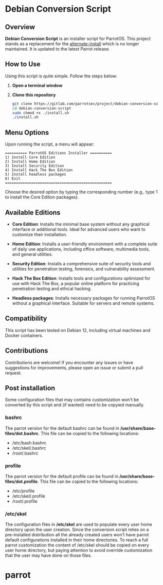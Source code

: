 # Debian Conversion Script

## Overview

**Debian Conversion Script** is an installer script for ParrotOS. This project stands as a replacement for the [alternate-install](https://github.com/ParrotSec/alternate-install) which is no longer maintained. It is updated to the latest Parrot release.

## How to Use

Using this script is quite simple. Follow the steps below:

1. **Open a terminal window**
2. **Clone this repository**

   ```bash
   git clone https://gitlab.com/parrotsec/project/debian-conversion-script.git
   cd debian-conversion-script
   sudo chmod +x ./install.sh
   ./install.sh
   ```

## Menu Options

Upon running the script, a menu will appear:

    ========== ParrotOS Editions Installer ==========
    1) Install Core Edition
    2) Install Home Edition
    3) Install Security Edition
    4) Install Hack The Box Edition
    5) Install headless packages
    6) Exit
    =================================================

Choose the desired option by typing the corresponding number (e.g., type 1 to install the Core Edition packages).

## Available Editions

- **Core Edition**: Installs the minimal base system without any graphical interface or additional tools. Ideal for advanced users who want to customize their installation.

- **Home Edition**: Installs a user-friendly environment with a complete suite of daily use applications, including office software, multimedia tools, and general utilities.

- **Security Edition**: Installs a comprehensive suite of security tools and utilities for penetration testing, forensics, and vulnerability assessment.

- **Hack The Box Edition**: Installs tools and configurations optimized for use with Hack The Box, a popular online platform for practicing penetration testing and ethical hacking.

- **Headless packages**: Installs necessary packages for running ParrotOS without a graphical interface. Suitable for servers and remote systems.

## Compatibility

This script has been tested on Debian 12, including virtual machines and Docker containers.

## Contributions

Contributions are welcome! If you encounter any issues or have suggestions for improvements, please open an issue or submit a pull request.

## Post installation

Some configuration files that may contains customization won't be converted by this script and (if wanted) need to be copyied manually.

### bashrc

The parrot version for the default bashrc can be found in **/usr/share/base-files/dot.bashrc**. This file can be copied to the following locations:
- /etc/bash.bashrc
- /etc/skel/.bashrc
- /root/.bashrc

### profile

The parrot version for the default profile can be found in **/usr/share/base-files/dot.profile**. This file can be copied to the following locations:
- /etc/profile
- /etc/skel/.profile
- /root/.profile

### /etc/skel

The configuration files in **/etc/skel** are used to populate every user home
directory upon the user creation. Since the conversion script relies on a pre-installed distribution all the already created users won't have parrot default configurations installed in their home directories. 
To reach a full parrot customization the content of /etc/skel should be copied
on every user home directory, but paying attention to avoid override customization that the user may have done on those files.

# parrot
